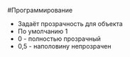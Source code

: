#Программирование 
- Задаёт прозрачность для объекта
- По умолчанию 1
- 0 - полностью прозрачный 
- 0,5 - наполовину непрозрачен